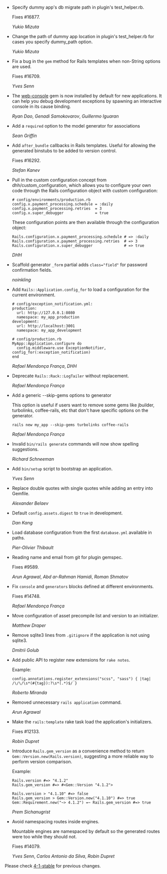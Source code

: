 *   Specify dummy app's db migrate path in plugin's test_helper.rb.

    Fixes #16877.

    *Yukio Mizuta*

*   Change the path of dummy app location in plugin's test_helper.rb for cases
    you specify dummy_path option.

    *Yukio Mizuta*

*   Fix a bug in the `gem` method for Rails templates when non-String options
    are used.

    Fixes #16709.

    *Yves Senn*

*   The [web-console](https://github.com/rails/web-console) gem is now
    installed by default for new applications. It can help you debug
    development exceptions by spawning an interactive console in its cause
    binding.

    *Ryan Dao*, *Genadi Samokovarov*, *Guillermo Iguaran*

*   Add a `required` option to the model generator for associations

    *Sean Griffin*

*   Add `after_bundle` callbacks in Rails templates. Useful for allowing the
    generated binstubs to be added to version control.

    Fixes #16292.

    *Stefan Kanev*

*   Pull in the custom configuration concept from dhh/custom_configuration, which allows you to
    configure your own code through the Rails configuration object with custom configuration:

        # config/environments/production.rb
        config.x.payment_processing.schedule = :daily
        config.x.payment_processing.retries  = 3
        config.x.super_debugger              = true

    These configuration points are then available through the configuration object:

        Rails.configuration.x.payment_processing.schedule # => :daily
        Rails.configuration.x.payment_processing.retries  # => 3
        Rails.configuration.x.super_debugger              # => true

    *DHH*

*   Scaffold generator `_form` partial adds `class="field"` for password
    confirmation fields.

    *noinkling*

*   Add `Rails::Application.config_for` to load a configuration for the current
    environment.

        # config/exception_notification.yml:
        production:
          url: http://127.0.0.1:8080
          namespace: my_app_production
        development:
          url: http://localhost:3001
          namespace: my_app_development

        # config/production.rb
        MyApp::Application.configure do
          config.middleware.use ExceptionNotifier, config_for(:exception_notification)
        end

    *Rafael Mendonça França*, *DHH*

*   Deprecate `Rails::Rack::LogTailer` without replacement.

    *Rafael Mendonça França*

*   Add a generic --skip-gems options to generator

    This option is useful if users want to remove some gems like jbuilder,
    turbolinks, coffee-rails, etc that don't have specific options on the
    generator.

        rails new my_app --skip-gems turbolinks coffee-rails

    *Rafael Mendonça França*

*   Invalid `bin/rails generate` commands will now show spelling suggestions.

    *Richard Schneeman*

*   Add `bin/setup` script to bootstrap an application.

    *Yves Senn*

*   Replace double quotes with single quotes while adding an entry into Gemfile.

    *Alexander Belaev*

*   Default `config.assets.digest` to `true` in development.

    *Dan Kang*

*   Load database configuration from the first `database.yml` available in paths.

    *Pier-Olivier Thibault*

*   Reading name and email from git for plugin gemspec.

    Fixes #9589.

    *Arun Agrawal*, *Abd ar-Rahman Hamidi*, *Roman Shmatov*

*   Fix `console` and `generators` blocks defined at different environments.

    Fixes #14748.

    *Rafael Mendonça França*

*   Move configuration of asset precompile list and version to an initializer.

    *Matthew Draper*

*   Remove sqlite3 lines from `.gitignore` if the application is not using sqlite3.

    *Dmitrii Golub*

*   Add public API to register new extensions for `rake notes`.

    Example:

        config.annotations.register_extensions("scss", "sass") { |tag| /\/\/\s*(#{tag}):?\s*(.*)$/ }

    *Roberto Miranda*

*   Removed unnecessary `rails application` command.

    *Arun Agrawal*

*   Make the `rails:template` rake task load the application's initializers.

    Fixes #12133.

    *Robin Dupret*

*   Introduce `Rails.gem_version` as a convenience method to return
    `Gem::Version.new(Rails.version)`, suggesting a more reliable way to perform
    version comparison.

    Example:

        Rails.version #=> "4.1.2"
        Rails.gem_version #=> #<Gem::Version "4.1.2">

        Rails.version > "4.1.10" #=> false
        Rails.gem_version > Gem::Version.new("4.1.10") #=> true
        Gem::Requirement.new("~> 4.1.2") =~ Rails.gem_version #=> true

    *Prem Sichanugrist*

*   Avoid namespacing routes inside engines.

    Mountable engines are namespaced by default so the generated routes
    were too while they should not.

    Fixes #14079.

    *Yves Senn*, *Carlos Antonio da Silva*, *Robin Dupret*

Please check [4-1-stable](https://github.com/rails/rails/blob/4-1-stable/railties/CHANGELOG.md) for previous changes.

